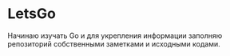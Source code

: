 # LetsGo
Начинаю изучать Go и для укрепления информации заполняю репозиторий собственными заметками и исходными кодами.
